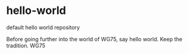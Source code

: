 # hello-world
default hello world repository

Before going further into the world of WG75, say hello world.
Keep the tradition.
WG75
